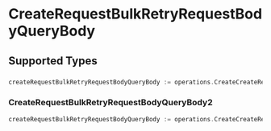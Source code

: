 # CreateRequestBulkRetryRequestBodyQueryBody


## Supported Types

### 

```go
createRequestBulkRetryRequestBodyQueryBody := operations.CreateCreateRequestBulkRetryRequestBodyQueryBodyStr(string{/* values here */})
```

### CreateRequestBulkRetryRequestBodyQueryBody2

```go
createRequestBulkRetryRequestBodyQueryBody := operations.CreateCreateRequestBulkRetryRequestBodyQueryBodyCreateRequestBulkRetryRequestBodyQueryBody2(operations.CreateRequestBulkRetryRequestBodyQueryBody2{/* values here */})
```

